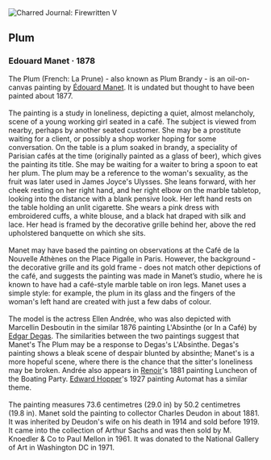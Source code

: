 <div class="artwork-of-the-day">
  <div class="container">
    <div class="img-wrapper">
      <img
        src="https://uploads3.wikiart.org/images/edouard-manet/plum-1878.jpg!Large.jpg"
        alt="Charred Journal: Firewritten V" />
    </div>
    <div class="artwork-detail">
      <div class="artwork-origin"> 
        <h2 class="artwork-name">Plum</h2>
        <h3 class="artist">
          Edouard Manet
                    ·  1878
        </h3>
      </div>
      <p class="description">
        <span class="artwork-description-text ng-binding" ng-bind-html="viewModel.ArtworkOfTheDay.Description | unsafe">The Plum (French: La Prune) - also known as Plum Brandy - is an oil-on-canvas painting by <a target="_blank" href="/en/edouard-manet">Édouard Manet</a>. It is undated but thought to have been painted about 1877.
<br>
<br>The painting is a study in loneliness, depicting a quiet, almost melancholy, scene of a young working girl seated in a café. The subject is viewed from nearby, perhaps by another seated customer. She may be a prostitute waiting for a client, or possibly a shop worker hoping for some conversation. On the table is a plum soaked in brandy, a speciality of Parisian cafés at the time (originally painted as a glass of beer), which gives the painting its title. She may be waiting for a waiter to bring a spoon to eat her plum. The plum may be a reference to the woman's sexuality, as the fruit was later used in James Joyce's Ulysses. She leans forward, with her cheek resting on her right hand, and her right elbow on the marble tabletop, looking into the distance with a blank pensive look. Her left hand rests on the table holding an unlit cigarette. She wears a pink dress with embroidered cuffs, a white blouse, and a black hat draped with silk and lace. Her head is framed by the decorative grille behind her, above the red upholstered banquette on which she sits.
<br>
<br>Manet may have based the painting on observations at the Café de la Nouvelle Athènes on the Place Pigalle in Paris. However, the background - the decorative grille and its gold frame - does not match other depictions of the café, and suggests the painting was made in Manet’s studio, where he is known to have had a café-style marble table on iron legs. Manet uses a simple style: for example, the plum in its glass and the fingers of the woman's left hand are created with just a few dabs of colour.
<br>
<br>The model is the actress Ellen Andrée, who was also depicted with Marcellin Desboutin in the similar 1876 painting L'Absinthe (or In a Café) by <a target="_blank" href="/en/edgar-degas">Edgar Degas</a>. The similarities between the two paintings suggest that Manet's The Plum may be a response to Degas's L'Absinthe. Degas's painting shows a bleak scene of despair blunted by absinthe; Manet's is a more hopeful scene, where there is the chance that the sitter's loneliness may be broken. Andrée also appears in <a target="_blank" href="/en/pierre-auguste-renoir">Renoir</a>'s 1881 painting Luncheon of the Boating Party. <a target="_blank" href="/en/edward-hopper">Edward Hopper</a>'s 1927 painting Automat has a similar theme.
<br>
<br>The painting measures 73.6 centimetres (29.0&nbsp;in) by 50.2 centimetres (19.8&nbsp;in). Manet sold the painting to collector Charles Deudon in about 1881. It was inherited by Deudon's wife on his death in 1914 and sold before 1919. It came into the collection of Arthur Sachs and was then sold by M. Knoedler &amp; Co to Paul Mellon in 1961. It was donated to the National Gallery of Art in Washington DC in 1971.</span>
                        <div class="text-shadow-container" ng-show="showShadow" style=""></div>
      </p>
    </div>
  </div>

</div>
